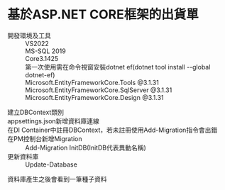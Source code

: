 <h1>基於ASP.NET CORE框架的出貨單</h1>
<dl>
<dt>開發環境及工具</dt>
<dd>VS2022</dd>
<dd>MS-SQL 2019</dd>
<dd>Core3.1425</dd>
<dd>第一次使用需在命令視窗安裝dotnet ef(dotnet tool install --global dotnet-ef)</dd>
<dd>Microsoft.EntityFrameworkCore.Tools @3.1.31</dd>
<dd>Microsoft.EntityFrameworkCore.SqlServer @3.1.31</dd>
<dd>Microsoft.EntityFrameworkCore.Design @3.1.31</dd>
</dl>
<dl>
<dt>建立DBContext類別</dt>
<dt>appsettings.json新增資料庫連線</dt>
<dt>在DI Container中註冊DBContext，若未註冊使用Add-Migration指令會出錯</dt>
<dt>在PM控制台新增Migration</dt>
<dd>Add-Migration InitDB(InitDB代表異動名稱)</dd>
<dt>更新資料庫</dt>
<dd>Update-Database</dd>
</dl>
<p>資料庫產生之後會看到一筆種子資料</p>